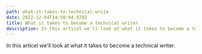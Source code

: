 ```yaml
---
path: what-it-takes-to-technical-write
date: 2022-12-04T14:50:04.979Z
title: What it takes to become a technical writer
description: In this articel we'll look at what it takes to become a technical writer
---
```


In this articel we'll look at what it takes to become a technical writer.
